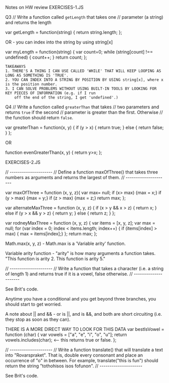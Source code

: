 Notes on HW review
EXERCISES-1.JS

Q3
// Write a function called `getLength` that takes one
// parameter (a string) and returns the length

var getLength = function(string) {
	return string.length;
};

OR - you can index into the string by using string[x]

var myLength = function(string) {
		var count=0;
		while (string[count] !== undefined) {
			count++;
	}
	return count;
};

	TAKEAWAYS
	1. THERE'S A THING I CAN USE CALLED 'WHILE' THAT WILL KEEP LOOPING AS LONG AS SOMETHING IS 'TRUE'.
	2. YOU CAN INDEX INTO A STRING BY POSITION BY USING string[x], where x is the position number.
	3. I CAN SOLVE PROBLEMS WITHOUT USING BUILT-IN TOOLS BY LOOKING FOR KEY PIECES OF INFORMATION (e.g. if I run
		off the end of the string, I get 'undefined'.)


Q4
// Write a function called `greaterThan` that takes
// two parameters and returns `true` if the second
// parameter is greater than the first. Otherwise
// the function should return `false`.

var greaterThan = function(x, y) {
	if (y > x) {
		return true;
	} else {
		return false;
	}
};

OR

function evenGreaterThan(x, y) {
	return y>x;
};

EXERCISES-2.JS

// ---------------------
// Define a function maxOfThree() that takes three numbers as arguments and returns the largest of them.
// ---------------------

var maxOfThree = function (x, y, z){
	var max= null;
	if (x> max) {max = x;}
	if (y > max) {max = y;}
	if (z > max) {max = z;}
	return max;
	};

var alternateMaxThree = function (x, y, z) {
	if (x > y && x > z) {
		return x;
		} else if (y > x && y > z) {
		return y;
		} else {
			return z;
	}
};

var rodneyMaxThree = function (x, y, z) {
	var items = [x, y, z];
	var max = null;
	for (var index = 0; index < items.length; index++) {
		if (items[index] > max) { max = items[index];}
	};
	return max;
};

Math.max(x, y, z) - Math.max is a 'Variable arity' function.

Variable arity function - "arity" is how many arguments a function takes. "This function is arity 2. This function is arity 5."

// ---------------------
// Write a function that takes a character (i.e. a string of length 1) and returns true if it is a vowel, false otherwise.
// ---------------------

See Brit's code.

Anytime you have a conditional and you get beyond three branches, you should start to get worried.

A note about || and &&  - or is ||, and is &&, and both are short circuiting (i.e. they stop as soon as they can).

THERE IS A MORE DIRECT WAY TO LOOK FOR THIS DATA
var bestIsVowel = function (char) {
	var vowels = ["a", "e", "i", "o", "u"];
	return vowels.includes(char);     <-- this returns true or false.
};

// ---------------------
// Write a function translate() that will translate a text into "Rovarspraket". That is, double every consonant and place an occurrence of "o" in between. For example, translate("this is fun") should return the string "tothohisos isos fofunon".
// ---------------------

See Brit's code.


